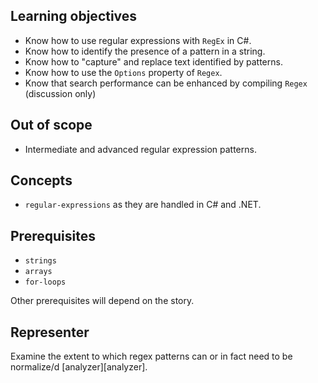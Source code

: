 ## Learning objectives

- Know how to use regular expressions with `RegEx` in C#.
- Know how to identify the presence of a pattern in a string.
- Know how to "capture" and replace text identified by patterns.
- Know how to use the `Options` property of `Regex`.
- Know that search performance can be enhanced by compiling `Regex` (discussion only)

## Out of scope

- Intermediate and advanced regular expression patterns.

## Concepts

- `regular-expressions` as they are handled in C# and .NET.

## Prerequisites

- `strings`
- `arrays`
- `for-loops`

Other prerequisites will depend on the story.

## Representer

Examine the extent to which regex patterns can or in fact need to be normalize/d [analyzer][analyzer].

[representer]: https://github.com/exercism/csharp-representer
